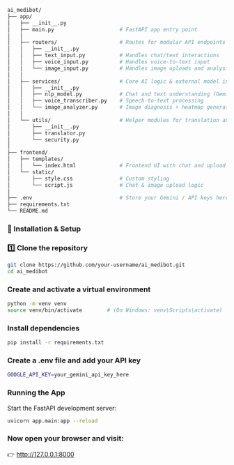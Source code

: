 ``` bash 
ai_medibot/
├── app/
│   ├── __init__.py
│   ├── main.py                     # FastAPI app entry point
│   │
│   ├── routers/                    # Routes for modular API endpoints
│   │   ├── __init__.py
│   │   ├── text_input.py           # Handles chat/text interactions
│   │   ├── voice_input.py          # Handles voice-to-text input
│   │   └── image_input.py          # Handles image uploads and analysis
│   │
│   ├── services/                   # Core AI logic & external model integrations
│   │   ├── __init__.py
│   │   ├── nlp_model.py            # Chat and text understanding (Gemini)
│   │   ├── voice_transcriber.py    # Speech-to-text processing
│   │   └── image_analyzer.py       # Image diagnosis + heatmap generator
│   │
│   └── utils/                      # Helper modules for translation and security
│       ├── __init__.py
│       ├── translator.py
│       └── security.py
│
├── frontend/
│   ├── templates/
│   │   └── index.html              # Frontend UI with chat and upload interface
│   └── static/
│       ├── style.css               # Custom styling
│       └── script.js               # Chat & image upload logic
│
├── .env                            # Store your Gemini / API keys here
├── requirements.txt
└── README.md

```

### 🧩 Installation & Setup

### 1️⃣ Clone the repository
 ``` bash
git clone https://github.com/your-username/ai_medibot.git
cd ai_medibot
```
### Create and activate a virtual environment
``` bash
python -m venv venv
source venv/bin/activate        # (On Windows: venv\Scripts\activate)
```

### Install dependencies
``` bash
pip install -r requirements.txt
```

### Create a .env file and add your API key
``` bash
GOOGLE_API_KEY=your_gemini_api_key_here
```


### Running the App

Start the FastAPI development server:
``` bash
uvicorn app.main:app --reload

```

### Now open your browser and visit:
👉 http://127.0.0.1:8000
